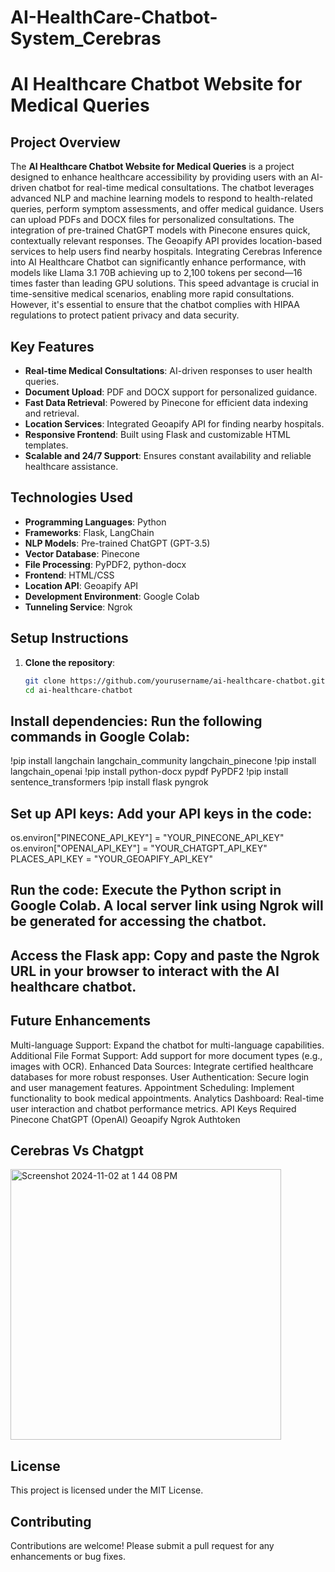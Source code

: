 # AI-HealthCare-Chatbot-System_Cerebras

# AI Healthcare Chatbot Website for Medical Queries

## Project Overview
The **AI Healthcare Chatbot Website for Medical Queries** is a project designed to enhance healthcare accessibility by providing users with an AI-driven chatbot for real-time medical consultations. The chatbot leverages advanced NLP and machine learning models to respond to health-related queries, perform symptom assessments, and offer medical guidance. Users can upload PDFs and DOCX files for personalized consultations. The integration of pre-trained ChatGPT models with Pinecone ensures quick, contextually relevant responses. The Geoapify API provides location-based services to help users find nearby hospitals.
Integrating Cerebras Inference into AI Healthcare Chatbot can significantly enhance performance, with models like Llama 3.1 70B achieving up to 2,100 tokens per second—16 times faster than leading GPU solutions. This speed advantage is crucial in time-sensitive medical scenarios, enabling more rapid consultations. However, it's essential to ensure that the chatbot complies with HIPAA regulations to protect patient privacy and data security. 

## Key Features
- **Real-time Medical Consultations**: AI-driven responses to user health queries.
- **Document Upload**: PDF and DOCX support for personalized guidance.
- **Fast Data Retrieval**: Powered by Pinecone for efficient data indexing and retrieval.
- **Location Services**: Integrated Geoapify API for finding nearby hospitals.
- **Responsive Frontend**: Built using Flask and customizable HTML templates.
- **Scalable and 24/7 Support**: Ensures constant availability and reliable healthcare assistance.

## Technologies Used
- **Programming Languages**: Python
- **Frameworks**: Flask, LangChain
- **NLP Models**: Pre-trained ChatGPT (GPT-3.5)
- **Vector Database**: Pinecone
- **File Processing**: PyPDF2, python-docx
- **Frontend**: HTML/CSS
- **Location API**: Geoapify API
- **Development Environment**: Google Colab
- **Tunneling Service**: Ngrok

## Setup Instructions
1. **Clone the repository**:
   ```bash
   git clone https://github.com/yourusername/ai-healthcare-chatbot.git
   cd ai-healthcare-chatbot
## Install dependencies: Run the following commands in Google Colab:


!pip install langchain langchain_community langchain_pinecone
!pip install langchain_openai
!pip install python-docx pypdf PyPDF2
!pip install sentence_transformers
!pip install flask pyngrok

## Set up API keys: Add your API keys in the code:

os.environ["PINECONE_API_KEY"] = "YOUR_PINECONE_API_KEY"
os.environ["OPENAI_API_KEY"] = "YOUR_CHATGPT_API_KEY"
PLACES_API_KEY = "YOUR_GEOAPIFY_API_KEY"

## Run the code: Execute the Python script in Google Colab. A local server link using Ngrok will be generated for accessing the chatbot.

## Access the Flask app: Copy and paste the Ngrok URL in your browser to interact with the AI healthcare chatbot.

## Future Enhancements
Multi-language Support: Expand the chatbot for multi-language capabilities.
Additional File Format Support: Add support for more document types (e.g., images with OCR).
Enhanced Data Sources: Integrate certified healthcare databases for more robust responses.
User Authentication: Secure login and user management features.
Appointment Scheduling: Implement functionality to book medical appointments.
Analytics Dashboard: Real-time user interaction and chatbot performance metrics.
API Keys Required
Pinecone
ChatGPT (OpenAI)
Geoapify
Ngrok Authtoken

## Cerebras Vs Chatgpt
<img width="433" alt="Screenshot 2024-11-02 at 1 44 08 PM" src="https://github.com/user-attachments/assets/1bccbad5-8760-415b-8d16-4922c7d68a6a" />


## License
This project is licensed under the MIT License.

## Contributing
Contributions are welcome! Please submit a pull request for any enhancements or bug fixes.
